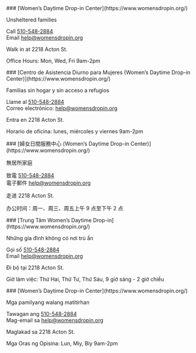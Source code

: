 <RenderIf language="en">
### [Women’s Daytime Drop-in Center](https://www.womensdropin.org/)

Unsheltered families

Call [510-548-2884](tel:+1-510-548-2884)  
 Email [help@womensdropin.org](mailto:help@womensdropin.org)

Walk in at 2218 Acton St.

Office Hours: Mon, Wed, Fri 9am-2pm

</RenderIf>
<RenderIf language="es">
 ### [Centro de Asistencia Diurno para Mujeres (Women’s Daytime Drop-in Center)](https://www.womensdropin.org/)

Familias sin hogar y sin acceso a refugios

Llame al [510-548-2884](tel:+1-510-548-2884)  
 Correo electrónico: [help@womensdropin.org](mailto:help@womensdropin.org)

Entra en 2218 Acton St.

Horario de oficina: lunes, miércoles y viernes 9am-2pm

</RenderIf>
<RenderIf language="zh">
### [婦女日間服務中心 (Women’s Daytime Drop-in Center)](https://www.womensdropin.org/)

無居所家庭

致電 [510-548-2884](tel:+1-510-548-2884)  
 電子郵件 [help@womensdropin.org](mailto:help@womensdropin.org)

走进 2218 Acton St.

办公时间：周一、周三、周五上午 9 点至下午 2 点

</RenderIf>
<RenderIf language="vi">
### [Trung Tâm Women’s Daytime Drop-in](https://www.womensdropin.org/)

Những gia đình không có nơi trú ẩn

Gọi số [510-548-2884](tel:+1-510-548-2884)  
 Email [help@womensdropin.org](mailto:help@womensdropin.org)

Đi bộ tại 2218 Acton St.

Giờ làm việc: Thứ Hai, Thứ Tư, Thứ Sáu, 9 giờ sáng - 2 giờ chiều

</RenderIf>
<RenderIf language="tl">
### [Women’s Daytime Drop-in Center](https://www.womensdropin.org/)

Mga pamilyang walang matitirhan

Tawagan ang [510-548-2884](tel:+1-510-548-2884)  
Mag-email sa [help@womensdropin.org](mailto:help@womensdropin.org)

Maglakad sa 2218 Acton St.

Mga Oras ng Opisina: Lun, Miy, Biy 9am-2pm

</RenderIf>
